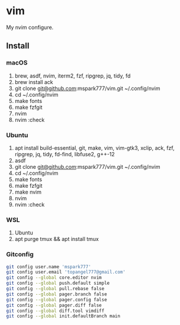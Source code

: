 # vim

My nvim configure.

## Install

### macOS
1. brew, asdf, nvim, iterm2, fzf, ripgrep, jq, tidy, fd
1. brew install ack
1. git clone git@github.com:mspark777/vim.git ~/.config/nvim
1. cd ~/.config/nvim
1. make fonts
1. make fzfgit
1. nvim
1. nvim :check


### Ubuntu
1. apt install build-essential, git, make, vim, vim-gtk3,  xclip, ack, fzf, ripgrep, jq, tidy, fd-find, libfuse2, g++-12
1. asdf
1. git clone git@github.com:mspark777/vim.git ~/.config/nvim
1. cd ~/.config/nvim
1. make fonts
1. make fzfgit
1. make nvim
1. nvim
1. nvim :check


### WSL
1. Ubuntu
1. apt purge tmux && apt install tmux

### Gitconfig
```sh
git config user.name 'mspark777'
git config user.email 'topangel777@gmail.com'
git config --global core.editor nvim
git config --global push.default simple
git config --global pull.rebase false
git config --global pager.branch false
git config --global pager.config false
git config --global pager.diff false
git config --global diff.tool vimdiff
git config --global init.defaultBranch main
```
